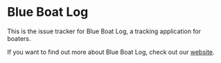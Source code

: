  # Blue Boat Log

This is the issue tracker for Blue Boat Log, a tracking application for boaters.

If you want to find out more about Blue Boat Log, check out our [website](https://blueboatlog.com).

